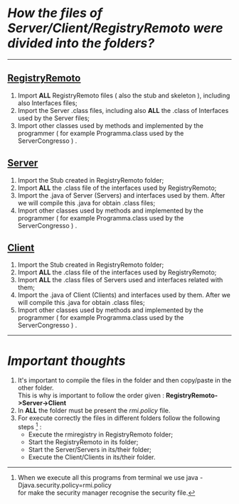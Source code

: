 # *How the files of Server/Client/RegistryRemoto were divided into the folders?*
---
## [<ins>RegistryRemoto</ins>](https://github.com/cronoimpius/reti_di_calcolatori/tree/main/es7/java/RegisrtyRemoto)
1. Import **ALL** RegistryRemoto files ( also the stub and skeleton ), including also Interfaces files;
2. Import the Server .class files, including also **ALL** the .class of Interfaces used by the Server files;
3. Import other classes used by methods and implemented by the programmer ( for example Programma.class used by the ServerCongresso ) .

## [<ins>Server</ins>](https://github.com/cronoimpius/reti_di_calcolatori/tree/main/es7/java/Server)
1. Import the Stub created in RegistryRemoto folder;
2. Import **ALL** the .class file of the interfaces used by RegistryRemoto;
3. Import the .java of Server (Servers) and interfaces used by them. After we will compile this .java for obtain .class files;
4. Import other classes used by methods and implemented by the programmer ( for example Programma.class used by the ServerCongresso ) .

## [<ins>Client</ins>](https://github.com/cronoimpius/reti_di_calcolatori/tree/main/es7/java/Client)
1. Import the Stub created in RegistryRemoto folder;
2. Import **ALL** the .class file of the interfaces used by RegistryRemoto;
3. Import **ALL** the .class files of Servers used and interfaces related with them;
4. Import the .java of Client (Clients) and interfaces used by them. After we will compile this .java for obtain .class files;
5. Import other classes used by methods and implemented by the programmer ( for example Programma.class used by the ServerCongresso ) .
---
# *Important thoughts*
1. It's important to compile the files in the folder and then copy/paste in the other folder.  
This is why is important to follow the order given : **RegistryRemoto->Server->Client**
2. In **ALL** the folder must be present the *rmi.policy* file.
3. For execute correctly the files in different folders follow the following steps [^1] :
    - Execute the rmiregistry in RegistryRemoto folder;
    - Start the RegistryRemoto in its folder;
    - Start the Server/Servers in its/their folder;
    - Execute the Client/Clients in its/their folder.
  
[^1]: When we execute all this programs from terminal we use java -Djava.security.policy=rmi.policy  
for make the security manager recognise the security file.
